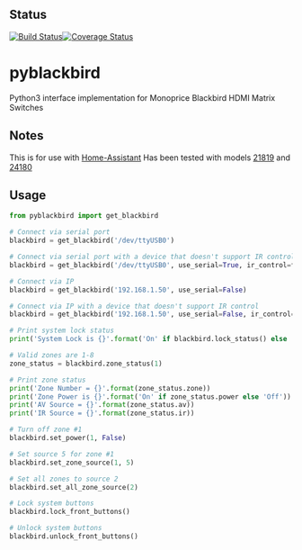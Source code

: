 ## Status
[![Build Status](https://travis-ci.org/koolsb/pyblackbird.svg?branch=master)](https://travis-ci.org/koolsb/pyblackbird)[![Coverage Status](https://coveralls.io/repos/github/koolsb/pyblackbird/badge.svg)](https://coveralls.io/github/koolsb/pyblackbird)
# pyblackbird
Python3 interface implementation for Monoprice Blackbird HDMI Matrix Switches

## Notes
This is for use with [Home-Assistant](http://home-assistant.io)
Has been tested with models [21819](https://www.monoprice.com/product?p_id=21819) and [24180](https://www.monoprice.com/product?p_id=24180)

## Usage
```python
from pyblackbird import get_blackbird

# Connect via serial port
blackbird = get_blackbird('/dev/ttyUSB0')

# Connect via serial port with a device that doesn't support IR control
blackbird = get_blackbird('/dev/ttyUSB0', use_serial=True, ir_control=false)

# Connect via IP
blackbird = get_blackbird('192.168.1.50', use_serial=False)

# Connect via IP with a device that doesn't support IR control
blackbird = get_blackbird('192.168.1.50', use_serial=False, ir_control=false)

# Print system lock status
print('System Lock is {}'.format('On' if blackbird.lock_status() else 'Off'))

# Valid zones are 1-8
zone_status = blackbird.zone_status(1)

# Print zone status
print('Zone Number = {}'.format(zone_status.zone))
print('Zone Power is {}'.format('On' if zone_status.power else 'Off'))
print('AV Source = {}'.format(zone_status.av))
print('IR Source = {}'.format(zone_status.ir))

# Turn off zone #1
blackbird.set_power(1, False)

# Set source 5 for zone #1
blackbird.set_zone_source(1, 5)

# Set all zones to source 2
blackbird.set_all_zone_source(2)

# Lock system buttons
blackbird.lock_front_buttons()

# Unlock system buttons
blackbird.unlock_front_buttons()

```
